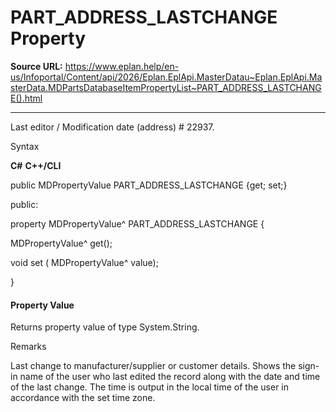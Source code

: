 # PART_ADDRESS_LASTCHANGE Property

**Source URL:** https://www.eplan.help/en-us/Infoportal/Content/api/2026/Eplan.EplApi.MasterDatau~Eplan.EplApi.MasterData.MDPartsDatabaseItemPropertyList~PART_ADDRESS_LASTCHANGE().html

---

Last editor / Modification date (address) # 22937.

Syntax

**C#**
**C++/CLI**


public MDPropertyValue PART_ADDRESS_LASTCHANGE {get; set;}

public:

property MDPropertyValue^ PART_ADDRESS_LASTCHANGE {

   MDPropertyValue^ get();

   void set (    MDPropertyValue^ value);

}


#### Property Value

Returns property value of type System.String.

Remarks

Last change to manufacturer/supplier or customer details. Shows the sign-in name of the user who last edited the record along with the date and time of the last change. The time is output in the local time of the user in accordance with the set time zone.

